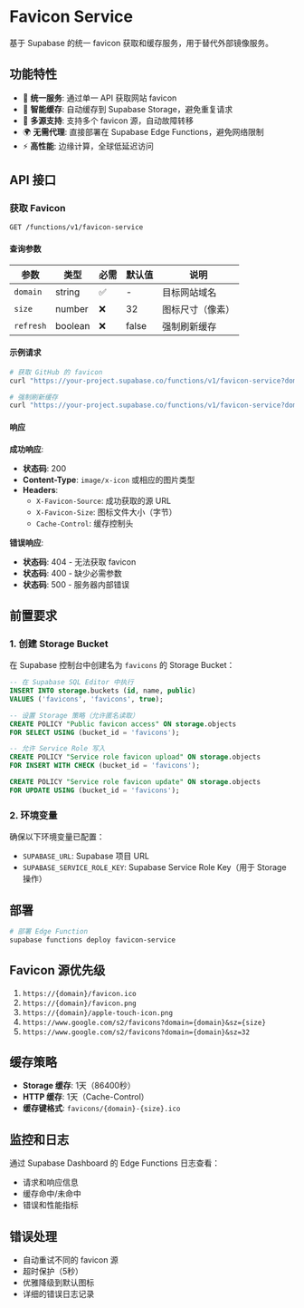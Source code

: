 # Favicon Service

基于 Supabase 的统一 favicon 获取和缓存服务，用于替代外部镜像服务。

## 功能特性

- 🚀 **统一服务**: 通过单一 API 获取网站 favicon
- 💾 **智能缓存**: 自动缓存到 Supabase Storage，避免重复请求
- 🔄 **多源支持**: 支持多个 favicon 源，自动故障转移
- 🌍 **无需代理**: 直接部署在 Supabase Edge Functions，避免网络限制
- ⚡ **高性能**: 边缘计算，全球低延迟访问

## API 接口

### 获取 Favicon

```
GET /functions/v1/favicon-service
```

#### 查询参数

| 参数 | 类型 | 必需 | 默认值 | 说明 |
|------|------|------|--------|------|
| `domain` | string | ✅ | - | 目标网站域名 |
| `size` | number | ❌ | 32 | 图标尺寸（像素） |
| `refresh` | boolean | ❌ | false | 强制刷新缓存 |

#### 示例请求

```bash
# 获取 GitHub 的 favicon
curl "https://your-project.supabase.co/functions/v1/favicon-service?domain=github.com&size=64"

# 强制刷新缓存
curl "https://your-project.supabase.co/functions/v1/favicon-service?domain=github.com&refresh=true"
```

#### 响应

**成功响应**:
- **状态码**: 200
- **Content-Type**: `image/x-icon` 或相应的图片类型
- **Headers**:
  - `X-Favicon-Source`: 成功获取的源 URL
  - `X-Favicon-Size`: 图标文件大小（字节）
  - `Cache-Control`: 缓存控制头

**错误响应**:
- **状态码**: 404 - 无法获取 favicon
- **状态码**: 400 - 缺少必需参数
- **状态码**: 500 - 服务器内部错误

## 前置要求

### 1. 创建 Storage Bucket

在 Supabase 控制台中创建名为 `favicons` 的 Storage Bucket：

```sql
-- 在 Supabase SQL Editor 中执行
INSERT INTO storage.buckets (id, name, public) 
VALUES ('favicons', 'favicons', true);

-- 设置 Storage 策略（允许匿名读取）
CREATE POLICY "Public favicon access" ON storage.objects 
FOR SELECT USING (bucket_id = 'favicons');

-- 允许 Service Role 写入
CREATE POLICY "Service role favicon upload" ON storage.objects 
FOR INSERT WITH CHECK (bucket_id = 'favicons');

CREATE POLICY "Service role favicon update" ON storage.objects 
FOR UPDATE USING (bucket_id = 'favicons');
```

### 2. 环境变量

确保以下环境变量已配置：

- `SUPABASE_URL`: Supabase 项目 URL
- `SUPABASE_SERVICE_ROLE_KEY`: Supabase Service Role Key（用于 Storage 操作）

## 部署

```bash
# 部署 Edge Function
supabase functions deploy favicon-service
```

## Favicon 源优先级

1. `https://{domain}/favicon.ico`
2. `https://{domain}/favicon.png` 
3. `https://{domain}/apple-touch-icon.png`
4. `https://www.google.com/s2/favicons?domain={domain}&sz={size}`
5. `https://www.google.com/s2/favicons?domain={domain}&sz=32`

## 缓存策略

- **Storage 缓存**: 1天（86400秒）
- **HTTP 缓存**: 1天（Cache-Control）
- **缓存键格式**: `favicons/{domain}-{size}.ico`

## 监控和日志

通过 Supabase Dashboard 的 Edge Functions 日志查看：

- 请求和响应信息
- 缓存命中/未命中
- 错误和性能指标

## 错误处理

- 自动重试不同的 favicon 源
- 超时保护（5秒）
- 优雅降级到默认图标
- 详细的错误日志记录